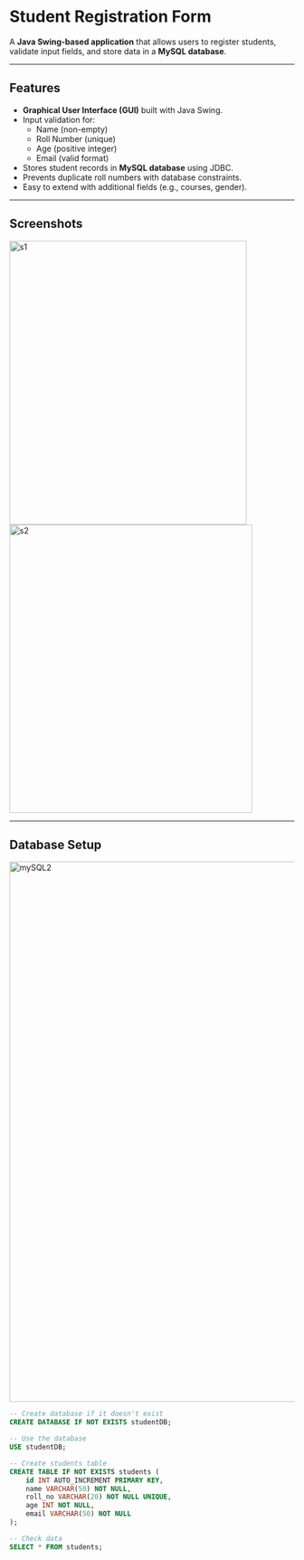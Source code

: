 # Student Registration Form

A **Java Swing-based application** that allows users to register students, validate input fields, and store data in a **MySQL database**.

---

## Features

- **Graphical User Interface (GUI)** built with Java Swing.
- Input validation for:
  - Name (non-empty)
  - Roll Number (unique)
  - Age (positive integer)
  - Email (valid format)
- Stores student records in **MySQL database** using JDBC.
- Prevents duplicate roll numbers with database constraints.
- Easy to extend with additional fields (e.g., courses, gender).

---

## Screenshots

<img width="419" height="502" alt="s1" src="https://github.com/user-attachments/assets/4d881bd4-9cc3-43d5-9576-e3877f73af4d" />
<img width="429" height="510" alt="s2" src="https://github.com/user-attachments/assets/7691d1fd-ec23-4fd8-b4f6-935b3a84e210" />

---

## Database Setup

<img width="1470" height="956" alt="mySQL2" src="https://github.com/user-attachments/assets/18b3647d-c424-466b-9ee4-63fcf955bb4b" />

```sql
-- Create database if it doesn't exist
CREATE DATABASE IF NOT EXISTS studentDB;

-- Use the database
USE studentDB;

-- Create students table
CREATE TABLE IF NOT EXISTS students (
    id INT AUTO_INCREMENT PRIMARY KEY,
    name VARCHAR(50) NOT NULL,
    roll_no VARCHAR(20) NOT NULL UNIQUE,
    age INT NOT NULL,
    email VARCHAR(50) NOT NULL
);

-- Check data
SELECT * FROM students;



